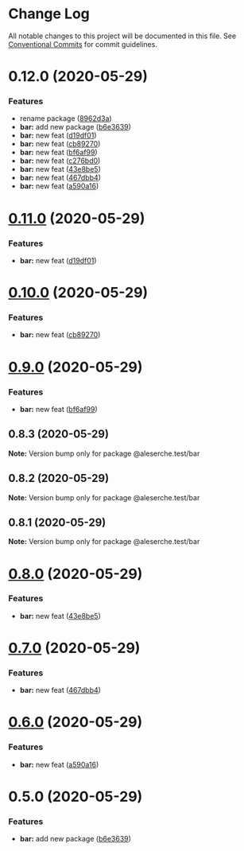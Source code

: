 # Change Log

All notable changes to this project will be documented in this file.
See [Conventional Commits](https://conventionalcommits.org) for commit guidelines.

# 0.12.0 (2020-05-29)


### Features

* rename package ([8962d3a](https://github.com/aleserche-test/test-site/commit/8962d3a1023fd6f0f8e9d436c4fd47d21ea4dbc4))
* **bar:** add new package ([b6e3639](https://github.com/aleserche-test/test-site/commit/b6e3639ee62681ea3a61f85b655a995f3de8a533))
* **bar:** new feat ([d19df01](https://github.com/aleserche-test/test-site/commit/d19df0123e0e004bebeca360ff50edb2216d0f84))
* **bar:** new feat ([cb89270](https://github.com/aleserche-test/test-site/commit/cb89270db93e57888d76b9dcbcff0e2a658954fd))
* **bar:** new feat ([bf6af99](https://github.com/aleserche-test/test-site/commit/bf6af995e0430ac431129dc22d2b5b2af773fe08))
* **bar:** new feat ([c276bd0](https://github.com/aleserche-test/test-site/commit/c276bd0dfc062eaacb8c8510590475912738878b))
* **bar:** new feat ([43e8be5](https://github.com/aleserche-test/test-site/commit/43e8be5310aac58dfd804eb07bc17d07aa80e069))
* **bar:** new feat ([467dbb4](https://github.com/aleserche-test/test-site/commit/467dbb4a029da24c7c502e95cae674ac5892651b))
* **bar:** new feat ([a590a16](https://github.com/aleserche-test/test-site/commit/a590a161fbe513e8f6243b88465b3a3bf3e21dfc))





# [0.11.0](https://github.com/aleserche-test/test-site/compare/@aleserche.test/bar@0.10.0...@aleserche.test/bar@0.11.0) (2020-05-29)


### Features

* **bar:** new feat ([d19df01](https://github.com/aleserche-test/test-site/commit/d19df0123e0e004bebeca360ff50edb2216d0f84))





# [0.10.0](https://github.com/aleserche-test/test-site/compare/@aleserche.test/bar@0.9.0...@aleserche.test/bar@0.10.0) (2020-05-29)


### Features

* **bar:** new feat ([cb89270](https://github.com/aleserche-test/test-site/commit/cb89270db93e57888d76b9dcbcff0e2a658954fd))





# [0.9.0](https://github.com/aleserche-test/test-site/compare/@aleserche.test/bar@0.8.3...@aleserche.test/bar@0.9.0) (2020-05-29)


### Features

* **bar:** new feat ([bf6af99](https://github.com/aleserche-test/test-site/commit/bf6af995e0430ac431129dc22d2b5b2af773fe08))





## 0.8.3 (2020-05-29)

**Note:** Version bump only for package @aleserche.test/bar





## 0.8.2 (2020-05-29)

**Note:** Version bump only for package @aleserche.test/bar





## 0.8.1 (2020-05-29)

**Note:** Version bump only for package @aleserche.test/bar





# [0.8.0](https://github.com/aleserche-test/test-site/compare/@aleserche.test/bar@0.7.0...@aleserche.test/bar@0.8.0) (2020-05-29)


### Features

* **bar:** new feat ([43e8be5](https://github.com/aleserche-test/test-site/commit/43e8be5310aac58dfd804eb07bc17d07aa80e069))





# [0.7.0](https://github.com/aleserche-test/test-site/compare/@aleserche.test/bar@0.6.0...@aleserche.test/bar@0.7.0) (2020-05-29)


### Features

* **bar:** new feat ([467dbb4](https://github.com/aleserche-test/test-site/commit/467dbb4a029da24c7c502e95cae674ac5892651b))





# [0.6.0](https://github.com/aleserche-test/test-site/compare/@aleserche.test/bar@0.5.0...@aleserche.test/bar@0.6.0) (2020-05-29)


### Features

* **bar:** new feat ([a590a16](https://github.com/aleserche-test/test-site/commit/a590a161fbe513e8f6243b88465b3a3bf3e21dfc))





# 0.5.0 (2020-05-29)


### Features

* **bar:** add new package ([b6e3639](https://github.com/aleserche-test/test-site/commit/b6e3639ee62681ea3a61f85b655a995f3de8a533))

